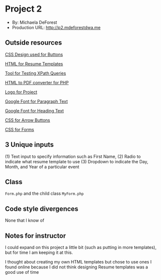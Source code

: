 # Project 2
+ By: Michaela DeForest
+ Production URL: <http://p2.mdeforestdwa.me>

## Outside resources
[CSS Design used for Buttons](https://www.magnet4blogging.net/button-styles/)

[HTML for Resume Templates](https://www.super-resume.com/)

[Tool for Testing XPath Queries](http://xpather.com/)

[HTML to PDF converter for PHP](https://github.com/dompdf/dompdf)

[Logo for Project](https://hatchful.shopify.com/)

[Google Font for Paragraph Text](https://fonts.google.com/specimen/Raleway?selection.family=Raleway)

[Google Font for Heading Text](https://fonts.google.com/specimen/Slabo+27px?selection.family=Slabo+27px)

[CSS for Arrow Buttons](https://codepen.io/pjwiebe/pen/VmmxpM)

[CSS for Forms](https://www.w3schools.com/css/css_form.asp)

## 3 Unique inputs
(1) Text input to specify information such as First Name, (2) Radio to indicate what resume template to use (3) Dropdown to indicate the Day, Month, and Year of a particular event

## Class
`Form.php` and the child class `MyForm.php`

## Code style divergences
None that I know of

## Notes for instructor
I could expand on this project a little bit (such as putting in more templates), but for time I am keeping it at this.

I thought about creating my own HTML templates but chose to use ones I found online because I did not think designing Resume templates was a good use of time



